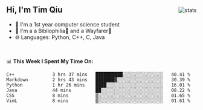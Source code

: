 <p>
<img src="https://github-readme-stats.vercel.app/api?username=qyxtim&show_icons=true&theme=onedark" alt="stats" align="right" style="padding-top:20px"/>
</p>

## Hi, I'm Tim Qiu

- 🔭 I'm a 1st year computer science student
- 🌱 I'm a a Bibliophilia📕 and a Wayfarer🚶
- 🌐 Languages: Python, C++, C, Java

<br>

📊 **This Week I Spent My Time On:**
<!--START_SECTION:waka-->

```text
C++              3 hrs 37 mins   ██████████░░░░░░░░░░░░░░░   40.41 %
Markdown         2 hrs 43 mins   ███████▓░░░░░░░░░░░░░░░░░   30.39 %
Python           1 hr 26 mins    ████░░░░░░░░░░░░░░░░░░░░░   16.01 %
Java             44 mins         ██░░░░░░░░░░░░░░░░░░░░░░░   08.22 %
CSS              8 mins          ▒░░░░░░░░░░░░░░░░░░░░░░░░   01.65 %
VimL             8 mins          ▒░░░░░░░░░░░░░░░░░░░░░░░░   01.61 %
```

<!--END_SECTION:waka-->
